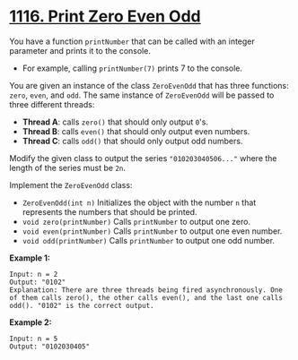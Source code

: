 # [1116. Print Zero Even Odd](https://leetcode.com/problems/print-zero-even-odd/)

You have a function `printNumber` that can be called with an integer parameter and prints it to the console.

- For example, calling `printNumber(7)` prints 7 to the console.

You are given an instance of the class `ZeroEvenOdd` that has three functions: `zero`, `even`, and `odd`. The same instance of `ZeroEvenOdd` will be passed to three different threads:

- **Thread A**: calls `zero()` that should only output `0`'s.
- **Thread B**: calls `even()` that should only output even numbers.
- **Thread C**: calls `odd()` that should only output odd numbers.

Modify the given class to output the series `"010203040506..."` where the length of the series must be `2n`.

Implement the `ZeroEvenOdd` class:

- `ZeroEvenOdd(int n)` Initializes the object with the number `n` that represents the numbers that should be printed.
- `void zero(printNumber)` Calls `printNumber` to output one zero.
- `void even(printNumber)` Calls `printNumber` to output one even number.
- `void odd(printNumber)` Calls `printNumber` to output one odd number.

**Example 1:**

    Input: n = 2
    Output: "0102"
    Explanation: There are three threads being fired asynchronously. One of them calls zero(), the other calls even(), and the last one calls odd(). "0102" is the correct output.

**Example 2:**

    Input: n = 5
    Output: "0102030405"

